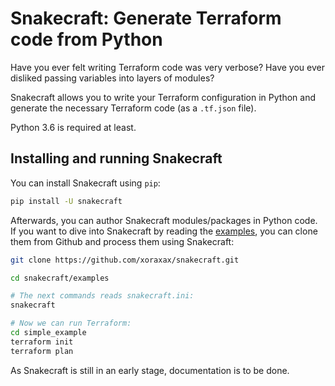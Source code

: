 # Snakecraft: Generate Terraform code from Python

Have you ever felt writing Terraform code was very verbose? Have you ever disliked passing variables into layers of modules?

Snakecraft allows you to write your Terraform configuration in Python and generate the necessary Terraform code (as a `.tf.json` file).

Python 3.6 is required at least.

## Installing and running Snakecraft

You can install Snakecraft using `pip`:

```bash
pip install -U snakecraft
```

Afterwards, you can author Snakecraft modules/packages in Python code. If you want to
dive into Snakecraft by reading the [examples](./examples), you can clone them from Github
and process them using Snakecraft:

```bash
git clone https://github.com/xoraxax/snakecraft.git

cd snakecraft/examples

# The next commands reads snakecraft.ini:
snakecraft

# Now we can run Terraform:
cd simple_example
terraform init
terraform plan
```

As Snakecraft is still in an early stage, documentation is to be done.
